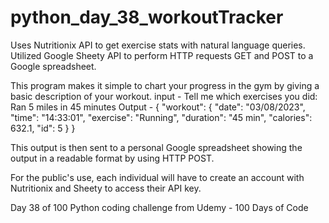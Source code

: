 # python_day_38_workoutTracker

Uses Nutritionix API to get exercise stats with natural language queries.
Utilized Google Sheety API to perform HTTP requests GET and POST to a Google spreadsheet.

This program makes it simple to chart your progress in the gym by giving a basic description of your workout.
input - Tell me which exercises you did: Ran 5 miles in 45 minutes
Output - {
  "workout": {
    "date": "03/08/2023",
    "time": "14:33:01",
    "exercise": "Running",
    "duration": "45 min",
    "calories": 632.1,
    "id": 5
  }
}

This output is then sent to a personal Google spreadsheet showing the output in a readable format by using HTTP POST.

For the public's use, each individual will have to create an account with Nutritionix and Sheety to access their API key.

Day 38 of 100 Python coding challenge from Udemy - 100 Days of Code
